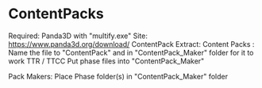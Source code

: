 # ContentPacks
 Required: Panda3D with "multify.exe"
 Site: https://www.panda3d.org/download/
 ContentPack Extract:
 Content Packs :
 Name the file to "ContentPack" and in "ContentPack_Maker" folder for it to work
 TTR / TTCC
 Put phase files into "ContentPack_Maker"

 Pack Makers: Place Phase folder(s) in "ContentPack_Maker" folder
